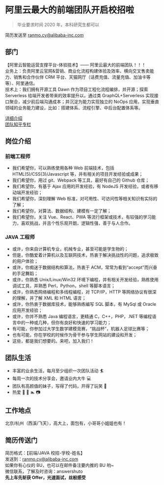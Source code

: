 # 阿里云最大的前端团队开启校招啦

> 毕业要求时间 2020 年，本科研究生都可以

简历发送至 [ranmo.cy@alibaba-inc.com](mailto:ranmo.cy@alibaba-inc.com)

## 部门

【阿里云智能运营支撑平台-体验技术】—— 阿里云最大的前端团队！！！<br />业务上：负责阿里云官网&营销、商业化流程构建体验及效率、横向交叉售卖能力、销售和合作伙伴 CRM 平台、天猫网厅（话费充值、流量充值、加油卡等等）、阿里通信。<br />技术上：我们拥有开源工具 Dawn 作为项目工程化流程编排，并开源；探索 Serverless 给端开发者带来的效率提升以，通过类 GraphQL+Serverless 实现接口聚合，减少前后端沟通成本；并沉淀为能力实现独立的 NoOps 应用，实现垂直领域的业务能力建设，比如：搭建体系、流程引擎、中后台配置体系等。

[详细介绍](https://zhuanlan.zhihu.com/aliyun)<br />[团队知乎专栏](https://zhuanlan.zhihu.com/aliyun)

## 岗位介绍

### 前端工程师

- 我们希望你，可以熟练使用各种 Web 前端技术，包括 HTML(5)/CSS(3)/Javascript 等，并有相关的项目开发经验或成果；
- 我们希望你，用过 git、Webpack 等工具，最好有自己的 Github 仓库；
- 我们希望你，有基于 Ajax 应用的开发经验，有 NodeJS 开发经验，或者有移动端开发经验；
- 我们希望你，深刻理解 Web 标准，对可用性、可访问性等相关知识有实际的了解；
- 我们希望你，对算法、数据结构、建模有一定了解；
- 我们希望你，关注 Vue、React、PWA 等流行框架或技术，有较强的学习能力，喜欢挑战，并且个性乐观开朗，逻辑性强，善于与人合作。

### JAVA 工程师

- 或许，你来自计算机专业，机械专业，甚至可能是学生物的；
- 但是，你酷爱着计算机以及互联网技术，热衷于解决挑战性的问题，追求极致的用户体验；
- 或许，你痴迷于数据结构和算法，热衷于 ACM，常常为看到“accept”而兴奋的手足舞蹈；
- 或许，你熟悉 Unix/Linux/Win32 环境下编程，并有相关开发经验，熟练使用调试工具，并熟悉 Perl，Python，shell 等脚本语言；
- 或许，你熟悉网络编程和多线程编程，对 TCP/IP，HTTP 等网络协议有很深的理解，并了解 XML 和 HTML 语言；
- 或许，你热衷于数据库技术，能够熟练编写 SQL 脚本，有 MySql 或 Oracle 应用开发经验；
- 或许，你并不熟悉 Java 编程语言，更精通 C，C++，PHP，.NET 等编程语言中的一种或几种，但你有良好和快速的学习能力；
- 有可能，你参加过大学生数学建模竞赛，“挑战杯”，机器人足球比赛等；
- 也有可能，你在学校的时候作为骨干参与学生网站的建设和开发；
- 这些，都是我们想要的。来吧，加入我们！

## 团队生活

- 丰富的业余生活，每月至少组织一次团队活动 🏄
- 每周一次的技术分享会，邀请业内大牛 💻
- 团队有高颜值的妹子，写得了代码，开得了玩笑 🙋
- 热爱 🏀 🏸 🏊 📷

## 工作地点

北京/杭州（西溪/飞天），高大上，面包有，小哥哥小姐姐也有！

## 简历传送门

简历格式：【前端/JAVA 校招-学校-姓名】<br />发送到：[ranmo.cy@alibaba-inc.com](mailto:ranmo.cy@alibaba-inc.com)<br />如果你有心仪的 BU，也可以在邮件备注要内推的 BU 哟~<br />微信联系，了解及时咨询：answershuto <br />**先上车先斩获 Offer，光速面试，丝般感受**
